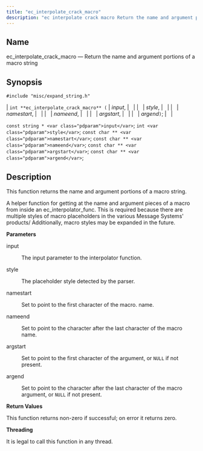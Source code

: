 ```yaml
---
title: "ec_interpolate_crack_macro"
description: "ec interpolate crack macro Return the name and argument portions of a macro string int ec interpolate crack macro input style namestart nameend argstart argend const string input int style const char namestart const char nameend const char argstart const char argend This function returns the name and argument portions..."
---
```


<a name="apis.ec_interpolate_crack_macro"></a> 
## Name

ec_interpolate_crack_macro — Return the name and argument portions of a macro string

## Synopsis

`#include "misc/expand_string.h"`

| `int **ec_interpolate_crack_macro** (` | <var class="pdparam">input</var>, |   |
|   | <var class="pdparam">style</var>, |   |
|   | <var class="pdparam">namestart</var>, |   |
|   | <var class="pdparam">nameend</var>, |   |
|   | <var class="pdparam">argstart</var>, |   |
|   | <var class="pdparam">argend</var>`)`; |   |

`const string * <var class="pdparam">input</var>`;
`int <var class="pdparam">style</var>`;
`const char ** <var class="pdparam">namestart</var>`;
`const char ** <var class="pdparam">nameend</var>`;
`const char ** <var class="pdparam">argstart</var>`;
`const char ** <var class="pdparam">argend</var>`;<a name="idp53380976"></a> 
## Description

This function returns the name and argument portions of a macro string.

A helper function for getting at the name and argument pieces of a macro from inside an ec_interpolator_func. This is required because there are multiple styles of macro placeholders in the various Message Systems' products/ Additionally, macro styles may be expanded in the future.

**<a name="idp53382992"></a> Parameters**

<dl class="variablelist">

<dt>input</dt>

<dd>

The input parameter to the interpolator function.

</dd>

<dt>style</dt>

<dd>

The placeholder style detected by the parser.

</dd>

<dt>namestart</dt>

<dd>

Set to point to the first character of the macro. name.

</dd>

<dt>nameend</dt>

<dd>

Set to point to the character after the last character of the macro name.

</dd>

<dt>argstart</dt>

<dd>

Set to point to the first character of the argument, or `NULL` if not present.

</dd>

<dt>argend</dt>

<dd>

Set to point to the character after the last character of the macro argument, or `NULL` if not present.

</dd>

</dl>

**<a name="idp53396096"></a> Return Values**

This function returns non-zero if successful; on error it returns zero.

**<a name="idp53397072"></a> Threading**

It is legal to call this function in any thread.